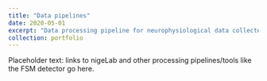 ```yaml
---
title: "Data pipelines"
date: 2020-05-01
excerpt: "Data processing pipeline for neurophysiological data collected in studies related to rehabilitation from injury to the nervous system.<br/><img src='/images/nigeLab_Logo.PNG'>"
collection: portfolio
---
```


Placeholder text: links to nigeLab and other processing pipelines/tools like the FSM detector go here. 
